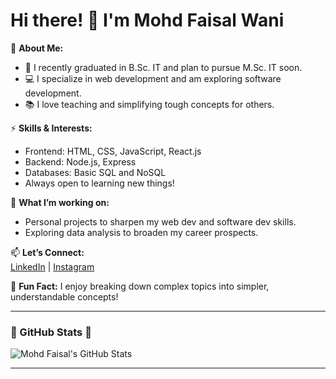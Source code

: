 # Hi there! 👋 I'm Mohd Faisal Wani

🔭 **About Me:**  
- 🌱 I recently graduated in B.Sc. IT and plan to pursue M.Sc. IT soon.  
- 💻 I specialize in web development and am exploring software development.  
- 📚 I love teaching and simplifying tough concepts for others.  

⚡ **Skills & Interests:**  
- Frontend: HTML, CSS, JavaScript, React.js  
- Backend: Node.js, Express  
- Databases: Basic SQL and NoSQL  
- Always open to learning new things!  

🌟 **What I’m working on:**  
- Personal projects to sharpen my web dev and software dev skills.  
- Exploring data analysis to broaden my career prospects.  

📫 **Let’s Connect:**  
[LinkedIn](www.linkedin.com/in/fay-salwani) | [Instagram](https://www.instagram.com/fay_salwani/)

🚀 **Fun Fact:** I enjoy breaking down complex topics into simpler, understandable concepts!

---

### 🌟 GitHub Stats 🌟

![Mohd Faisal's GitHub Stats](https://github-readme-stats.vercel.app/api?username=faysalwani&show_icons=true&theme=radical)

---


